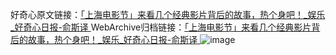 好奇心原文链接：[「上海电影节」来看几个经典影片背后的故事，热个身吧！_娱乐_好奇心日报-俞斯译 ](https://www.qdaily.com/articles/10784.html)
WebArchive归档链接：[「上海电影节」来看几个经典影片背后的故事，热个身吧！_娱乐_好奇心日报-俞斯译 ](http://web.archive.org/web/20160809080015/http://www.qdaily.com/articles/10784.html)
![image](http://ww3.sinaimg.cn/large/007d5XDply1g3wg13c0zlj30u066fqv5)